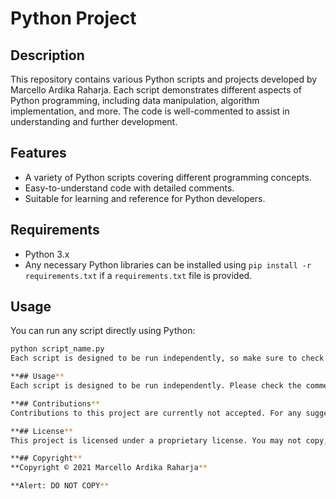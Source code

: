 # Python Project

## Description

This repository contains various Python scripts and projects developed by Marcello Ardika Raharja. Each script demonstrates different aspects of Python programming, including data manipulation, algorithm implementation, and more. The code is well-commented to assist in understanding and further development.

## Features

- A variety of Python scripts covering different programming concepts.
- Easy-to-understand code with detailed comments.
- Suitable for learning and reference for Python developers.

## Requirements

- Python 3.x
- Any necessary Python libraries can be installed using `pip install -r requirements.txt` if a `requirements.txt` file is provided.

## Usage

You can run any script directly using Python:

```bash
python script_name.py
Each script is designed to be run independently, so make sure to check the comments in the script for any specific usage instructions.

**## Usage**
Each script is designed to be run independently. Please check the comments in each script for specific usage instructions.

**## Contributions**
Contributions to this project are currently not accepted. For any suggestions, feel free to open an issue, but please note that no code contributions will be merged at this time.

**## License**
This project is licensed under a proprietary license. You may not copy, fork, or clone this repository. All rights are reserved by the author.

**## Copyright**
**Copyright © 2021 Marcello Ardika Raharja**

**Alert: DO NOT COPY**
